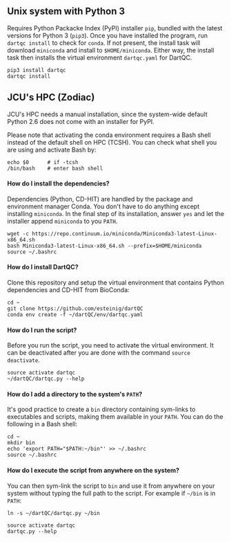 ## Unix system with Python 3

Requires Python Packacke Index (PyPI) installer `pip`, bundled with the latest versions for Python 3 (`pip3`). Once you have installed the program, run `dartqc install` to check for `conda`. If not present, the install task will download `miniconda` and install to `$HOME/miniconda`. Either way, the install task then installs the virtual environment `dartqc.yaml` for DartQC.

```
pip3 install dartqc
dartqc install
```

## JCU's HPC (Zodiac)

JCU's HPC needs a manual installation, since the system-wide default Python 2.6 does not come with an installer for PyPI.

Please note that activating the conda environment requires a Bash shell instead of the default shell on HPC (TCSH). You can check what shell you are using and activate Bash by:

```
echo $0      # if -tcsh
/bin/bash    # enter bash shell
 ```
 
#### How do I install the dependencies?

Dependencies (Python, CD-HIT) are handled by the package and environment manager Conda. You don't have to do anything except installing `miniconda`. In the final step of its installation, answer `yes` and let the installer append `miniconda` to you `PATH`.

```
wget -c https://repo.continuum.io/miniconda/Miniconda3-latest-Linux-x86_64.sh
bash Miniconda3-latest-Linux-x86_64.sh --prefix=$HOME/miniconda
source ~/.bashrc
```

#### How do I install DartQC?

Clone this repository and setup the virtual environment that contains Python dependencies and CD-HIT from BioConda:

```
cd ~
git clone https://github.com/esteinig/dartQC
conda env create -f ~/dartQC/env/dartqc.yaml
```

#### How do I run the script?

Before you run the script, you need to activate the virtual environment. It can be deactivated after you are done with the command `source deactivate`.

```
source activate dartqc
~/dartQC/dartqc.py --help
```

#### How do I add a directory to the system's `PATH`?

It's good practice to create a `bin` directory containing sym-links to executables and scripts, making them available in your `PATH`. You can do the following in a Bash shell:

```
cd ~
mkdir bin
echo 'export PATH="$PATH:~/bin"' >> ~/.bashrc
source ~/.bashrc
```

#### How do I execute the script from anywhere on the system?

You can then sym-link the script to `bin` and use it from anywhere on your system without typing the full path to the script. For example if `~/bin` is in `PATH`:

```
ln -s ~/dartQC/dartqc.py ~/bin

source activate dartqc
dartqc.py --help
```

